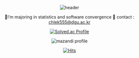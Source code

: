 <div align = center>
    
  ![header](https://capsule-render.vercel.app/api?type=waving&color=auto&height=300&section=header&text=DAHEE&fontSize=70)
  
  🍦I’m majoring in statistics and software convergence
    🥰 contact : chlek555@dgu.ac.kr
    
    
    
    

    
[![Solved.ac Profile](http://mazassumnida.wtf/api/generate_badge?boj=chlek555)](https://solved.ac/chlek555)
  
![mazandi profile](http://mazandi.herokuapp.com/api?handle=chlek555&theme=dark)
  
    

    
[![Hits](https://hits.seeyoufarm.com/api/count/incr/badge.svg?url=https%3A%2F%2Fgithub.com%2Fdaheeda&count_bg=%23FCF03D&title_bg=%23000000&icon=github.svg&icon_color=%23FFFFFF&title=HITS&edge_flat=false)](https://hits.seeyoufarm.com)
